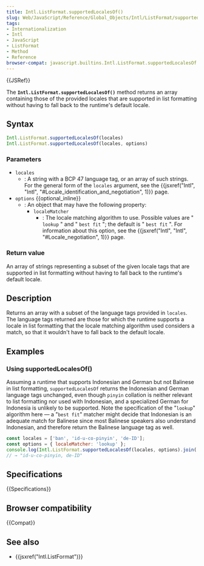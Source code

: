 ```yaml
---
title: Intl.ListFormat.supportedLocalesOf()
slug: Web/JavaScript/Reference/Global_Objects/Intl/ListFormat/supportedLocalesOf
tags:
- Internationalization
- Intl
- JavaScript
- ListFormat
- Method
- Reference
browser-compat: javascript.builtins.Intl.ListFormat.supportedLocalesOf
---
```

{{JSRef}}

The **`Intl.ListFormat.supportedLocalesOf()`** method returns an array
containing those of the provided locales that are supported in list formatting
without having to fall back to the runtime's default locale.

## Syntax

```js
Intl.ListFormat.supportedLocalesOf(locales)
Intl.ListFormat.supportedLocalesOf(locales, options)
```

### Parameters

- `locales`
  - : A string with a BCP 47 language tag, or an array of such strings. For the
    general form of the `locales` argument, see the
    {{jsxref("Intl",
		"Intl", "#Locale_identification_and_negotiation", 1)}}
    page.
- `options` {{optional_inline}}
  - : An object that may have the following property:
    - `localeMatcher`
      - : The locale matching algorithm to use. Possible values are " `lookup` "
        and " `best fit` "; the default is " `best fit` ". For information about
        this option, see the
        {{jsxref("Intl", "Intl", "#Locale_negotiation", 1)}}
        page.

### Return value

An array of strings representing a subset of the given locale tags that are
supported in list formatting without having to fall back to the runtime's
default locale.

## Description

Returns an array with a subset of the language tags provided in `locales`. The
language tags returned are those for which the runtime supports a locale in list
formatting that the locale matching algorithm used considers a match, so that it
wouldn't have to fall back to the default locale.

## Examples

### Using supportedLocalesOf()

Assuming a runtime that supports Indonesian and German but not Balinese in list
formatting, `supportedLocalesOf` returns the Indonesian and German language tags
unchanged, even though `pinyin` collation is neither relevant to list formatting
nor used with Indonesian, and a specialized German for Indonesia is unlikely to
be supported. Note the specification of the "`lookup`" algorithm here — a
"`best fit`" matcher might decide that Indonesian is an adequate match for
Balinese since most Balinese speakers also understand Indonesian, and therefore
return the Balinese language tag as well.

```js
const locales = ['ban', 'id-u-co-pinyin', 'de-ID'];
const options = { localeMatcher: 'lookup' };
console.log(Intl.ListFormat.supportedLocalesOf(locales, options).join(', '));
// → "id-u-co-pinyin, de-ID"
```

## Specifications

{{Specifications}}

## Browser compatibility

{{Compat}}

## See also

- {{jsxref("Intl.ListFormat")}}
